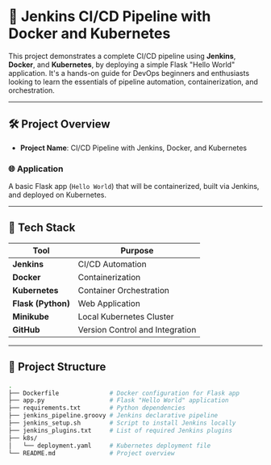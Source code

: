 # 🚀 Jenkins CI/CD Pipeline with Docker and Kubernetes

This project demonstrates a complete CI/CD pipeline using **Jenkins**, **Docker**, and **Kubernetes**, by deploying a simple Flask "Hello World" application. It's a hands-on guide for DevOps beginners and enthusiasts looking to learn the essentials of pipeline automation, containerization, and orchestration.

---

## 🛠️ Project Overview

- **Project Name**: CI/CD Pipeline with Jenkins, Docker, and Kubernetes  

### 🌐 Application

A basic Flask app (`Hello World`) that will be containerized, built via Jenkins, and deployed on Kubernetes.

---

## 🧱 Tech Stack

| Tool            | Purpose                    |
|-----------------|----------------------------|
| **Jenkins**     | CI/CD Automation           |
| **Docker**      | Containerization           |
| **Kubernetes**  | Container Orchestration    |
| **Flask (Python)** | Web Application          |
| **Minikube**    | Local Kubernetes Cluster   |
| **GitHub**      | Version Control and Integration |

---

## 📁 Project Structure

```bash
.
├── Dockerfile              # Docker configuration for Flask app
├── app.py                  # Flask "Hello World" application
├── requirements.txt        # Python dependencies
├── jenkins_pipeline.groovy # Jenkins declarative pipeline
├── jenkins_setup.sh        # Script to install Jenkins locally
├── jenkins_plugins.txt     # List of required Jenkins plugins
├── k8s/
│   └── deployment.yaml     # Kubernetes deployment file
└── README.md               # Project overview
